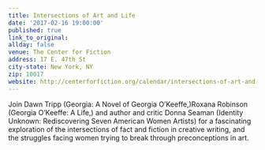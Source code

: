 ```yaml
---
title: Intersections of Art and Life
date: '2017-02-16 19:00:00'
published: true
link_to_original: 
allday: false
venue: The Center for Fiction
address: 17 E. 47th St
city-state: New York, NY
zip: 10017
website: http://centerforfiction.org/calendar/intersections-of-art-and-life
---
```



Join Dawn Tripp (Georgia: A Novel of Georgia O’Keeffe,)Roxana Robinson (Georgia O’Keeffe: A Life,) and author and critic Donna Seaman (Identity Unknown: Rediscovering Seven American Women Artists) for a fascinating exploration of the intersections of fact and fiction in creative writing, and the struggles facing women trying to break through preconceptions in art.